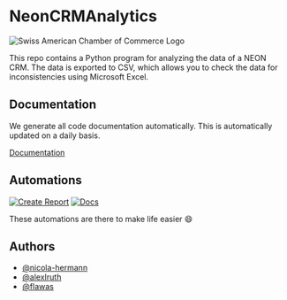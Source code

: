 
# NeonCRMAnalytics

![Swiss American Chamber of Commerce Logo](https://saccsf.com/wp-content/uploads/2015/05/saccsf-logo.jpg)

This repo contains a Python program for analyzing the data of a NEON CRM. The data is exported to CSV, which allows you to check the data for inconsistencies using Microsoft Excel.

## Documentation
We generate all code documentation automatically. This is automatically updated on a daily basis. 

[Documentation](https://saccsf.github.io/NeonCRMAnalytics/)

## Automations

[![Create Report](https://github.com/SACCSF/NeonCRMAnalytics/actions/workflows/report.yml/badge.svg)](https://github.com/SACCSF/NeonCRMAnalytics/actions/workflows/report.yml)
[![Docs](https://github.com/SACCSF/NeonCRMAnalytics/actions/workflows/docs.yml/badge.svg?branch=main)](https://github.com/SACCSF/NeonCRMAnalytics/actions/workflows/docs.yml)

These automations are there to make life easier 😄

## Authors

- [@nicola-hermann](https://github.com/nicola-hermann)
- [@alexIruth](https://github.com/AlexIruth)
- [@flawas](https://github.com/flawas)

